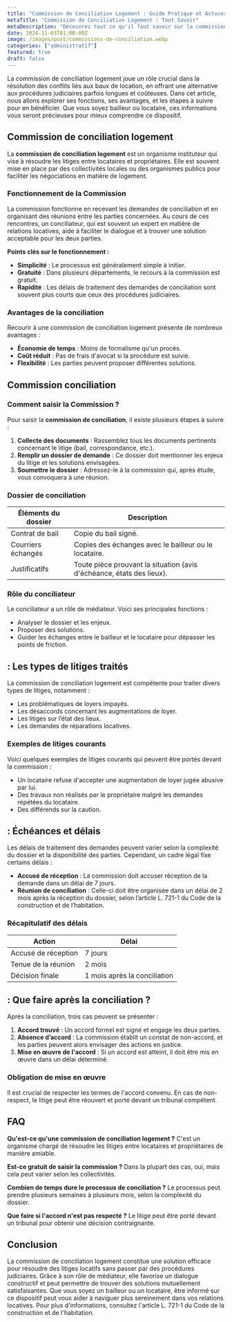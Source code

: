 ```yaml
---
title: "Commission de Conciliation Logement : Guide Pratique et Astuces"
metaTitle: "Commission de Conciliation Logement : Tout Savoir"
metaDescription: "Découvrez tout ce qu'il faut savoir sur la commission de conciliation logement, ses procédures et ses avantages."
date: 2024-11-03T01:00:00Z
image: /images/post/commissions-de-conciliation.webp
categories: ["administratif"]
featured: true
draft: false
---
```


La commission de conciliation logement joue un rôle crucial dans la résolution des conflits liés aux baux de location, en offrant une alternative aux procédures judiciaires parfois longues et coûteuses. Dans cet article, nous allons explorer ses fonctions, ses avantages, et les étapes à suivre pour en bénéficier. Que vous soyez bailleur ou locataire, ces informations vous seront précieuses pour mieux comprendre ce dispositif.

## Commission de conciliation logement

La **commission de conciliation logement** est un organisme instituteur qui vise à résoudre les litiges entre locataires et propriétaires. Elle est souvent mise en place par des collectivités locales ou des organismes publics pour faciliter les négociations en matière de logement.

### Fonctionnement de la Commission

La commission fonctionne en recevant les demandes de conciliation et en organisant des réunions entre les parties concernées. Au cours de ces rencontres, un conciliateur, qui est souvent un expert en matière de relations locatives, aide à faciliter le dialogue et à trouver une solution acceptable pour les deux parties.

**Points clés sur le fonctionnement :**
- **Simplicité** : Le processus est généralement simple à initier.
- **Gratuité** : Dans plusieurs départements, le recours à la commission est gratuit.
- **Rapidité** : Les délais de traitement des demandes de conciliation sont souvent plus courts que ceux des procédures judiciaires.

### Avantages de la conciliation

Recourir à une commission de conciliation logement présente de nombreux avantages :
- **Économie de temps** : Moins de formalisme qu'un procès.
- **Coût réduit** : Pas de frais d'avocat si la procédure est suivie.
- **Flexibilité** : Les parties peuvent proposer différentes solutions.

## Commission conciliation

### Comment saisir la Commission ?

Pour saisir la **commission de conciliation**, il existe plusieurs étapes à suivre :

1. **Collecte des documents** : Rassemblez tous les documents pertinents concernant le litige (bail, correspondance, etc.).
2. **Remplir un dossier de demande** : Ce dossier doit mentionner les enjeux du litige et les solutions envisagées.
3. **Soumettre le dossier** : Adressez-le à la commission qui, après étude, vous convoquera à une réunion.

### Dossier de conciliation

| **Éléments du dossier** | **Description** |
|-------------------------|-----------------|
| Contrat de bail         | Copie du bail signé. |
| Courriers échangés      | Copies des échanges avec le bailleur ou le locataire. |
| Justificatifs           | Toute pièce prouvant la situation (avis d'échéance, états des lieux). |

### Rôle du conciliateur

Le conciliateur a un rôle de médiateur. Voici ses principales fonctions :
- Analyser le dossier et les enjeux.
- Proposer des solutions.
- Guider les échanges entre le bailleur et le locataire pour dépasser les points de friction.

##  : Les types de litiges traités

La commission de conciliation logement est compétente pour traiter divers types de litiges, notamment :
- Les problématiques de loyers impayés.
- Les désaccords concernant les augmentations de loyer.
- Les litiges sur l’état des lieux.
- Les demandes de réparations locatives.

### Exemples de litiges courants

Voici quelques exemples de litiges courants qui peuvent être portés devant la commission :
- Un locataire refuse d'accepter une augmentation de loyer jugée abusive par lui.
- Des travaux non réalisés par le propriétaire malgré les demandes répétées du locataire.
- Des différends sur la caution.

##  : Échéances et délais

Les délais de traitement des demandes peuvent varier selon la complexité du dossier et la disponibilité des parties. Cependant, un cadre légal fixe certains délais :

- **Accusé de réception** : La commission doit accuser réception de la demande dans un délai de 7 jours.
- **Réunion de conciliation** : Celle-ci doit être organisée dans un délai de 2 mois après la réception du dossier, selon l’article L. 721-1 du Code de la construction et de l’habitation.

### Récapitulatif des délais

| **Action**                | **Délai**                 |
|--------------------------|--------------------------|
| Accusé de réception      | 7 jours                  |
| Tenue de la réunion      | 2 mois                   |
| Décision finale          | 1 mois après la conciliation |

##  : Que faire après la conciliation ?

Après la conciliation, trois cas peuvent se présenter :

1. **Accord trouvé** : Un accord formel est signé et engage les deux parties.
2. **Absence d’accord** : La commission établit un constat de non-accord, et les parties peuvent alors envisager des actions en justice.
3. **Mise en œuvre de l'accord** : Si un accord est atteint, il doit être mis en œuvre dans un délai déterminé.

### Obligation de mise en œuvre

Il est crucial de respecter les termes de l'accord convenu. En cas de non-respect, le litige peut être réouvert et porté devant un tribunal compétent.

## FAQ

**Qu'est-ce qu'une commission de conciliation logement ?**
C'est un organisme chargé de résoudre les litiges entre locataires et propriétaires de manière amiable.

**Est-ce gratuit de saisir la commission ?**
Dans la plupart des cas, oui, mais cela peut varier selon les collectivités.

**Combien de temps dure le processus de conciliation ?**
Le processus peut prendre plusieurs semaines à plusieurs mois, selon la complexité du dossier.

**Que faire si l'accord n'est pas respecté ?**
Le litige peut être porté devant un tribunal pour obtenir une décision contraignante.

## Conclusion

La commission de conciliation logement constitue une solution efficace pour résoudre des litiges locatifs sans passer par des procédures judiciaires. Grâce à son rôle de médiateur, elle favorise un dialogue constructif et peut permettre de trouver des solutions mutuellement satisfaisantes. Que vous soyez un bailleur ou un locataire, être informé sur ce dispositif peut vous aider à naviguer plus sereinement dans vos relations locatives. Pour plus d'informations, consultez l'article L. 721-1 du Code de la construction et de l'habitation.
